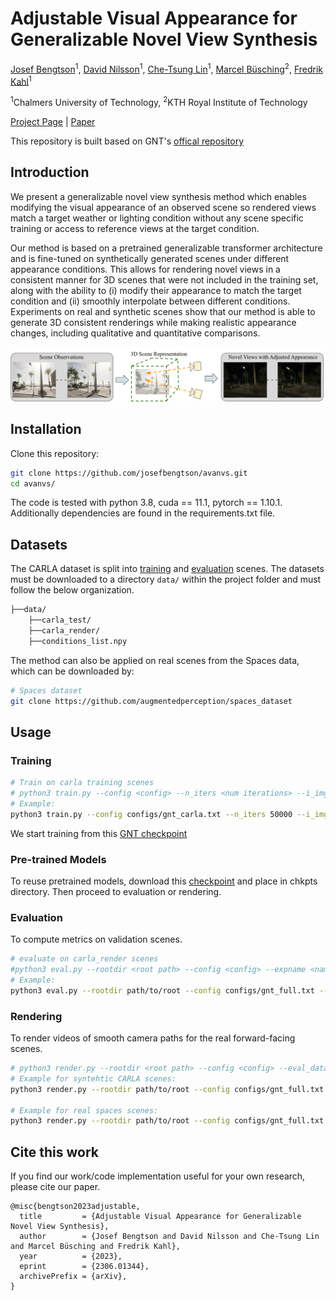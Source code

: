 # Adjustable Visual Appearance for Generalizable Novel View Synthesis
[Josef Bengtson](https://www.chalmers.se/en/persons/bjosef/)<sup>1</sup>,
[David Nilsson](https://www.chalmers.se/personer/davini/)<sup>1</sup>,
[Che-Tsung Lin](https://www.chalmers.se/en/persons/chetsung/)<sup>1</sup>,
[Marcel Büsching](https://www.kth.se/profile/busching?l=en)<sup>2</sup>,
[Fredrik Kahl](https://fredkahl.github.io/)<sup>1</sup>

<sup>1</sup>Chalmers University of Technology, <sup>2</sup>KTH Royal Institute of Technology


[Project Page](https://ava-nvs.github.io/) | [Paper](https://arxiv.org/abs/2306.01344)

This repository is built based on GNT's [offical repository](https://github.com/VITA-Group/GNT)

## Introduction



We present a generalizable novel view synthesis method which enables modifying the visual appearance of an observed scene so rendered views match a target weather or lighting condition without any scene specific training or access to reference views at the target condition.

Our method is based on a pretrained generalizable transformer architecture and is fine-tuned on synthetically generated scenes under different appearance conditions. This allows for rendering novel views in a consistent manner for 3D scenes that were not included in the training set, along with the ability to (i) modify their appearance to match the target condition and (ii) smoothly interpolate between different conditions. Experiments on real and synthetic scenes show that our method is able to generate 3D consistent renderings while making realistic appearance changes, including qualitative and quantitative comparisons.


![teaser](assets/intro_new.svg
)

## Installation

Clone this repository:

```bash
git clone https://github.com/josefbengtson/avanvs.git
cd avanvs/
```

The code is tested with python 3.8, cuda == 11.1, pytorch == 1.10.1. Additionally dependencies are found in the requirements.txt file.
## Datasets

The CARLA dataset is split into [training](https://drive.google.com/drive/folders/12S0c6yLqOBa_HKdRKpK8hKfUsr6bfn9E?usp=sharing) and [evaluation](https://drive.google.com/drive/folders/1R5PCNADVWIKyEge_emMx-mZBfDcMZPfw?usp=sharing) scenes.
The datasets must be downloaded to a directory `data/` within the project folder and must follow the below organization. 
```bash
├──data/
    ├──carla_test/
    ├──carla_render/
    ├──conditions_list.npy
```
The method can also be applied on real scenes from the Spaces data, which can be downloaded by:
```bash
# Spaces dataset
git clone https://github.com/augmentedperception/spaces_dataset
```

## Usage

### Training

```bash
# Train on carla training scenes
# python3 train.py --config <config> --n_iters <num iterations> --i_img <logging frequency> --i_print <printing frequency> --ckpt_path <chkpts paths> --N_samples <samples per ray> --N_rand <rays per batch> --load_z  <load existing latent> --conditions <conditions> --eval_scenes <eval scene> --rootdir <root path> --expname <name> --latent_dims <latent dims>. 
# Example:
python3 train.py --config configs/gnt_carla.txt --n_iters 50000 --i_img 5000 --i_print 500 --ckpt_path chktpts/model_720000.pth --N_samples 64 --N_rand 128 --load_z 0 --conditions [1,2,3,4] --eval_scenes TEST_Scene122 --rootdir path/to/root --expname Training --latent_dims [2,16,68,136]
```
We start training from this  [GNT checkpoint](https://drive.google.com/file/d/1YvOJXa5eGpKgoMYcxC2ma7prB1n5UwRn/view)

### Pre-trained Models
To reuse pretrained models, download this [checkpoint](https://drive.google.com/file/d/1bPVG_rapXu0oQhlbPy0WQdw-ebjAI-LR/view?usp=sharing) and place in chkpts directory. Then proceed to evaluation or rendering. 

### Evaluation
To compute metrics on validation scenes.
```bash
# evaluate on carla_render scenes
#python3 eval.py --rootdir <root path> --config <config> --expname <name> --chunk_size <rays per batch> --run_val --N_samples <samples per ray> --eval_dataset <eval dataset> --ckpt_path <chkpts paths> --conditions <conditions> --latent_dims <latent dims> --render_stride <render downsampling factor> --show_interpol <show interpolation result>
# Example:
python3 eval.py --rootdir path/to/root --config configs/gnt_full.txt --expname Evaluation --chunk_size 4096 --run_val --N_samples 64 --eval_dataset carla_eval --ckpt_path chktpts/model_770000.pth --conditions [1,4] --latent_dims [2,16,68,136] --render_stride 1 --show_interpol 0
```

### Rendering

To render videos of smooth camera paths for the real forward-facing scenes.

```bash
# python3 render.py --rootdir <root path> --config <config> --eval_dataset <eval dataset> --render_folder <render folder name> --chunk_size <rays per batch> --N_samples <samples per ray> --ckpt_path <chkpts paths> --latent_dims <latent dims> --N_views <number views to render> --render_stride <render downsampling factor> --expname <name> --eval_scenes <scene to render> --render_interpolation <interpolate between conditions> --conditions <conditions>
# Example for syntehtic CARLA scenes:
python3 render.py --rootdir path/to/root --config configs/gnt_full.txt --eval_dataset carla_render --render_folder carla_render --chunk_size 4096 --N_samples 64 --ckpt_path chktpts/model_770000.pth --latent_dims [2,16,68,136] --N_views 20 --render_stride 1 --expname Render --eval_scenes Scene6_right --render_interpolation 1 --conditions [1,4]

# Example for real spaces scenes:
python3 render.py --rootdir path/to/root --config configs/gnt_full.txt --eval_dataset spaces_render --render_folder spaces_render --chunk_size 4096 --N_samples 64 --ckpt_path chktpts/model_770000.pth --latent_dims [2,16,68,136] --N_views 20 --render_stride 1 --expname Render --eval_scenes 050 --render_interpolation 1 --conditions [1,4]
```



## Cite this work

If you find our work/code implementation useful for your own research, please cite our paper.

```
@misc{bengtson2023adjustable,
  title         = {Adjustable Visual Appearance for Generalizable Novel View Synthesis}, 
  author        = {Josef Bengtson and David Nilsson and Che-Tsung Lin and Marcel Büsching and Fredrik Kahl},
  year          = {2023},
  eprint        = {2306.01344},
  archivePrefix = {arXiv},
}
```
